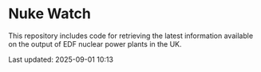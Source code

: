 # Nuke Watch

This repository includes code for retrieving the latest information available on the output of EDF nuclear power plants in the UK.

Last updated: 2025-09-01 10:13